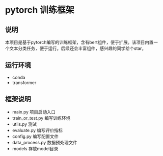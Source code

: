 # pytorch 训练框架

## 说明

本项目是基于pytorch编写的训练框架，含有bert组件，便于扩展。该项目内置一个文本分类任务，便于运行。后续还会丰富组件，感兴趣的同学给个star。

## 运行环境

- conda
- transformer

## 框架说明

- main.py 项目启动入口
- train_or_test.py 编写训练环境
- utils.py 测试
- evaluate.py 编写评价指标
- config.py 编写配置文件
- data_process.py 数据预处理文件
- models 存放model目录





